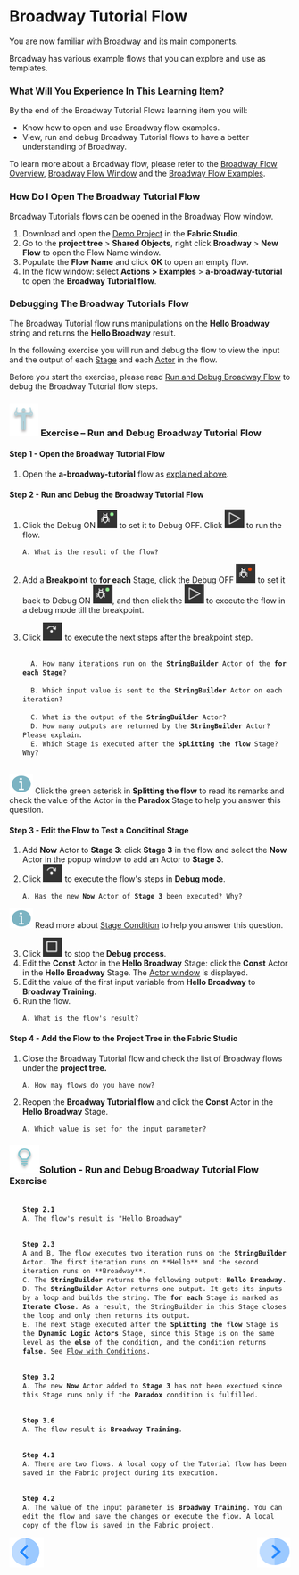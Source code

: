 # Broadway Tutorial Flow

You are now familiar with Broadway and its main components. 

Broadway has various example flows that you can explore and use as templates. 

### What Will You Experience In This Learning Item?

By the end of the Broadway Tutorial Flows learning item you will:

- Know how to open and use Broadway flow examples.
- View, run and debug Broadway Tutorial flows to have a better understanding of Broadway.

To learn more about a Broadway flow, please refer to the [Broadway Flow Overview](/articles/19_Broadway/02a_broadway_flow_overview.md), [Broadway Flow Window](/articles/19_Broadway/18_broadway_flow_window.md) and the [Broadway Flow Examples](/articles/19_Broadway/17_tutorial_and_flow_examples.md).

### How Do I Open The Broadway Tutorial Flow  

Broadway Tutorials flows can be opened in the Broadway Flow window.

1. Download and open the [Demo Project](/articles/demo_project) in the **Fabric Studio**. 
2. Go to the **project tree** > **Shared Objects**, right click **Broadway** > **New Flow** to open the Flow Name window.
3. Populate the **Flow Name** and click **OK** to open an empty flow.
4. In the flow window: select **Actions > Examples** > **a-broadway-tutorial** to open the **Broadway Tutorial flow**.

### Debugging The Broadway Tutorials Flow

The Broadway Tutorial flow runs manipulations on the **Hello Broadway** string and returns the **Hello Broadway** result.

In the following exercise you will run and debug the flow to view the input and the output of each [Stage](/articles/19_Broadway/19_broadway_flow_stages.md) and each [Actor](/articles/19_Broadway/03_broadway_actor.md) in the flow.


Before you start the exercise, please read [Run and Debug Broadway Flow](/articles/19_Broadway/25_broadway_flow_window_run_and_debug_flow.md) to debug the Broadway Tutorial flow steps.

###  ![](/academy/images/Exercise.png) **Exercise – Run and Debug Broadway Tutorial Flow**

#### Step 1 - Open the Broadway Tutorial Flow

1. Open the  **a-broadway-tutorial**  flow as [explained above](#how-do-i-open-the-broadway-tutorial-flow).

#### Step 2 - Run and Debug the Broadway Tutorial Flow
1. Click the Debug ON ![debug on](images/debug_on.png) to set it to Debug OFF. Click ![Run Flow](images/run_flow_icon.png) to run the flow.

  <ul>
  <pre><code>A. What is the result of the flow?</code></pre>
  </ul>



2. Add a  **Breakpoint** to **for each** Stage, click the Debug OFF ![debug off](images/debug_off.png) to set it back to Debug ON ![debug on](images/debug_on.png), and then click the ![Run Flow](images/run_flow_icon.png) to execute the flow in a debug mode till the breakpoint.

3. Click ![Debug Step](images/debug_step_icon.png) to execute the next steps after the breakpoint step.

  <ul>
  <pre><code>
  A. How many iterations run on the <strong>StringBuilder</strong> Actor of the <strong>for each Stage</strong>?<br>
  B. Which input value is sent to the <strong>StringBuilder</strong> Actor on each iteration?<br>
  C. What is the output of the <strong>StringBuilder</strong> Actor?
  D. How many outputs are returned by the <strong>StringBuilder</strong> Actor? Please explain.
  E. Which Stage is executed after the <strong>Splitting the flow</strong> Stage? Why?
  </code></pre>
  </ul>

  ![info](/academy/images/information.png) Click the green asterisk in **Splitting the flow** to read its remarks and check the value of the Actor in the **Paradox** Stage to help you answer this question.

  #### Step 3 - Edit the Flow to Test a Conditinal Stage

1. Add **Now** Actor to **Stage 3**: click **Stage 3** in the flow and select the **Now** Actor in the popup window to add an Actor to **Stage 3**.
2. Click ![Debug Step](images/debug_step_icon.png) to execute the flow's steps in **Debug mode**. 

  <ul>
  <pre><code>A. Has the new <strong>Now</strong> Actor of <strong>Stage 3</strong> been executed? Why?</code></pre>
  </ul>

 ![info](/academy/images/information.png) Read more about [Stage Condition](/articles/19_Broadway/02_broadway_high_level_components.md#stage-conditions) to help you answer this question.

3. Click ![Stop Debug](images/stop_debug_icon.png) to stop the **Debug process**. 
4. Edit the **Const** Actor in the **Hello Broadway** Stage:  click the **Const** Actor in the **Hello Broadway** Stage. The [Actor window](/articles/19_Broadway/03_broadway_actor_window.md) is displayed.
5. Edit the value of the first input variable from **Hello Broadway** to **Broadway Training**.
6. Run the flow. 

  <ul><pre><code>A. What is the flow's result?</code></pre></ul> 

 #### Step 4 - Add the Flow to the Project Tree in the Fabric Studio

1. Close the Broadway Tutorial flow and check the list of Broadway flows under the <strong>project tree.</strong>

<ul><pre><code>A. How may flows do you have now?</code></pre></ul>

2. Reopen the **Broadway Tutorial flow** and click the **Const** Actor in the <strong>Hello Broadway</strong> Stage.

<ul><pre><code>A. Which value is set for the input parameter?</code></pre></ul> 


### ![](/academy/images/Solution.png)Solution - Run and Debug Broadway Tutorial Flow Exercise 

 <ul>
 <pre><code> 
<strong>Step 2.1</strong>
A. The flow's result is "Hello Broadway"</code></pre>
 </ul>

<ul>
<pre><code>
<strong>Step 2.3</strong>
A and B, The flow executes two iteration runs on the <strong>StringBuilder</strong> Actor. The first iteration runs on **Hello** and the second iteration runs on **Broadway**.
C. The <strong>StringBuilder</strong> returns the following output: <strong>Hello Broadway</strong>.
D. The <strong>StringBuilder</strong> Actor returns one output. It gets its inputs by a loop and builds the string. The <strong>for each</strong> Stage is marked as <strong>Iterate Close</strong>. As a result, the StringBuilder in this Stage closes the loop and only then returns its output.
E. The next Stage executed after the <strong>Splitting the flow</strong> Stage is the <strong>Dynamic Logic Actors</strong> Stage, since this Stage is on the same level as the <strong>else</strong> of the condition, and the condition returns <strong>false</strong>. See <a href="/articles/19_Broadway/02a_broadway_flow_overview.md#flow-with-condition">Flow with Conditions</a>.
</code></pre>
</ul>

 <ul>
<pre><code>
<strong>Step 3.2</strong>
A. The new <strong>Now</strong> Actor added to <strong>Stage 3</strong> has not been exectued since this Stage runs only if the <strong>Paradox</strong> condition is fulfilled.</code></pre>
</ul>

<ul>
 <pre><code>
<strong>Step 3.6</strong> 
A. The flow result is <strong>Broadway Training</strong>.</code></pre>
</ul> 

<ul><pre><code>
<strong>Step 4.1</strong>
A. There are two flows. A local copy of the Tutorial flow has been saved in the Fabric project during its execution.</code></pre></ul>

<ul><pre><code>
<strong>Step 4.2</strong>
A. The value of the input parameter is <strong>Broadway Training</strong>. You can edit the flow and save the changes or execute the flow. A local copy of the flow is saved in the Fabric project. </code></pre></ul> 

[![Previous](/articles/images/Previous.png)](03_broadway_overview.md)[<img align="right" width="60" height="54" src="/articles/images/Next.png">](05_create_broadway_flow.md)
